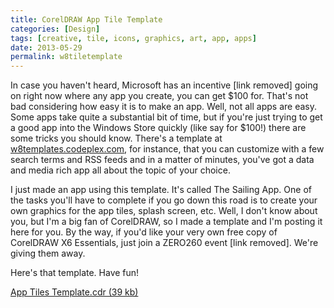```yaml
---
title: CorelDRAW App Tile Template
categories: [Design]
tags: [creative, tile, icons, graphics, art, app, apps]
date: 2013-05-29
permalink: w8tiletemplate
---
```


In case you haven't heard, Microsoft has an incentive [link removed] going on right now where any app you create, you can get $100 for. That's not bad considering how easy it is to make an app. Well, not all apps are easy. Some apps take quite a substantial bit of time, but if you're just trying to get a good app into the Windows Store quickly (like say for $100!) there are some tricks you should know. There's a template at [w8templates.codeplex.com](http://w8templates.codeplex.com), for instance, that you can customize with a few search terms and RSS feeds and in a matter of minutes, you've got a data and media rich app all about the topic of your choice.
<!-- more -->

I just made an app using this template. It's called The Sailing App. One of the tasks you'll have to complete if you go down this road is to create your own graphics for the app tiles, splash screen, etc. Well, I don't know about you, but I'm a big fan of CorelDRAW, so I made a template and I'm posting it here for you. By the way, if you'd like your very own free copy of CorelDRAW X6 Essentials, just join a ZERO260 event [link removed]. We're giving them away.

Here's that template. Have fun!

[App Tiles Template.cdr (39 kb)](/bcms-media/Files/Download?id=e55fd41a-34a5-49ac-93c5-a35300714231)